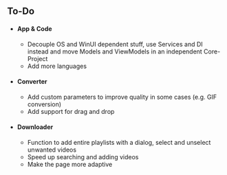 ## To-Do

- #### App & Code
  - Decouple OS and WinUI dependent stuff, use Services and DI instead and move Models and ViewModels in an independent Core-Project
  - Add more languages

- #### Converter
  - Add custom parameters to improve quality in some cases (e.g. GIF conversion)
  - Add support for drag and drop

- #### Downloader
  - Function to add entire playlists with a dialog, select and unselect unwanted videos
  - Speed up searching and adding videos
  - Make the page more adaptive
